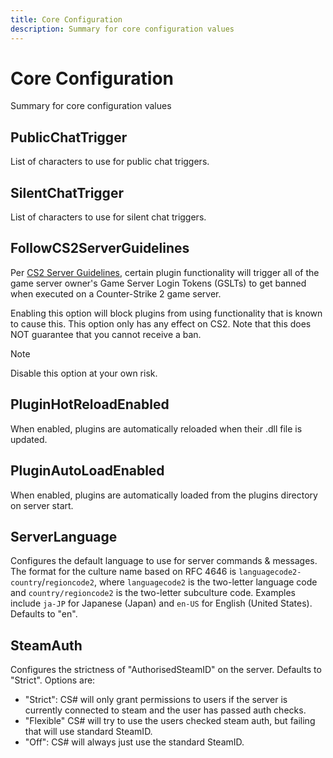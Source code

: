 ```yaml
---
title: Core Configuration
description: Summary for core configuration values
---
```


# Core Configuration

Summary for core configuration values

## PublicChatTrigger

List of characters to use for public chat triggers.

## SilentChatTrigger

List of characters to use for silent chat triggers.

## FollowCS2ServerGuidelines

Per [CS2 Server Guidelines](https://blog.counter-strike.net/index.php/server_guidelines/), certain plugin
functionality will trigger all of the game server owner's Game Server Login Tokens
(GSLTs) to get banned when executed on a Counter-Strike 2 game server.

Enabling this option will block plugins from using functionality that is known to cause this.
This option only has any effect on CS2. Note that this does NOT guarantee that you cannot
receive a ban.

> [!NOTE]
> Disable this option at your own risk.

## PluginHotReloadEnabled

When enabled, plugins are automatically reloaded when their .dll file is updated.

## PluginAutoLoadEnabled

When enabled, plugins are automatically loaded from the plugins directory on server start.

## ServerLanguage

Configures the default language to use for server commands & messages. The format for the culture name based on RFC 4646 is `languagecode2-country`/`regioncode2`, where `languagecode2` is the two-letter language code and `country/regioncode2` is the two-letter subculture code. Examples include `ja-JP` for Japanese (Japan) and `en-US` for English (United States). Defaults to "en".

## SteamAuth

Configures the strictness of "AuthorisedSteamID" on the server. Defaults to "Strict". Options are:

-   "Strict": CS# will only grant permissions to users if the server is currently connected to steam and the user has passed auth checks.
-   "Flexible" CS# will try to use the users checked steam auth, but failing that will use standard SteamID.
-   "Off": CS# will always just use the standard SteamID.
